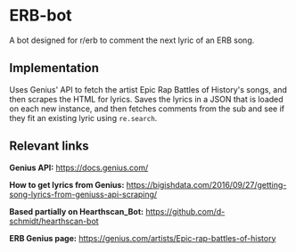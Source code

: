 # ERB-bot
 
 A bot designed for r/erb to comment the next lyric of an ERB song.


## Implementation

Uses Genius' API to fetch the artist Epic Rap Battles of History's songs, and then scrapes the HTML for lyrics. Saves the lyrics in a JSON that is loaded on each new instance, and then fetches comments from the sub and see if they fit an existing lyric using `re.search`.

## Relevant links

**Genius API:** https://docs.genius.com/

**How to get lyrics from Genius:** https://bigishdata.com/2016/09/27/getting-song-lyrics-from-geniuss-api-scraping/

**Based partially on Hearthscan_Bot:** https://github.com/d-schmidt/hearthscan-bot

**ERB Genius page:** https://genius.com/artists/Epic-rap-battles-of-history
